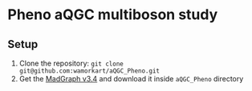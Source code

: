 # Pheno aQGC multiboson study

## Setup

1. Clone the repository:
```git clone git@github.com:wamorkart/aQGC_Pheno.git```
2. Get the [MadGraph v3.4](https://launchpad.net/mg5amcnlo) and download it inside ```aQGC_Pheno``` directory